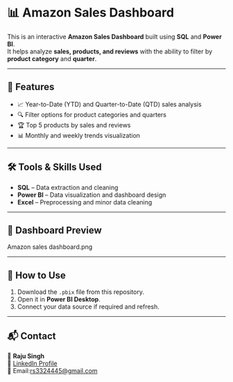 # 📊 Amazon Sales Dashboard

This is an interactive **Amazon Sales Dashboard** built using **SQL** and **Power BI**.  
It helps analyze **sales, products, and reviews** with the ability to filter by **product category** and **quarter**.

---

## 🚀 Features
- 📈 Year-to-Date (YTD) and Quarter-to-Date (QTD) sales analysis  
- 🔍 Filter options for product categories and quarters  
- 🏆 Top 5 products by sales and reviews  
- 📊 Monthly and weekly trends visualization  

---

## 🛠️ Tools & Skills Used
- **SQL** – Data extraction and cleaning  
- **Power BI** – Data visualization and dashboard design  
- **Excel** – Preprocessing and minor data cleaning  

---

## 📸 Dashboard Preview
Amazon sales dashboard.png

---

## 📝 How to Use
1. Download the `.pbix` file from this repository.
2. Open it in **Power BI Desktop**.
3. Connect your data source if required and refresh.

---

## 📬 Contact
👤 **Raju Singh**  
🔗 [LinkedIn Profile](www.linkedin.com/in/raju-singh-21300a370)  
📧 Email:rs3324445@gmail.com
